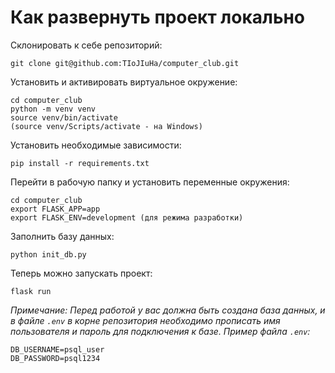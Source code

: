 # Как развернуть проект локально

Склонировать к себе репозиторий:
```
git clone git@github.com:TIoJIuHa/computer_club.git
```
Установить и активировать виртуальное окружение:
```
cd computer_club
python -m venv venv
source venv/bin/activate
(source venv/Scripts/activate - на Windows)
```
Установить необходимые зависимости:
```
pip install -r requirements.txt
```
Перейти в рабочую папку и установить переменные окружения:
```
cd computer_club
export FLASK_APP=app
export FLASK_ENV=development (для режима разработки)
```
Заполнить базу данных:
```
python init_db.py
```
Теперь можно запускать проект:
```
flask run
```
*Примечание:*
*Перед работой у вас должна быть создана база данных, и в файле `.env` в корне репозитория необходимо прописать имя пользователя и пароль для подключения к базе.*
*Пример файла `.env`:*
```
DB_USERNAME=psql_user
DB_PASSWORD=psql1234
```
